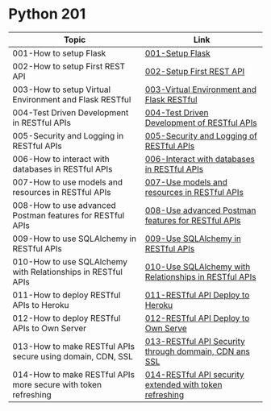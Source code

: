 # Python 201

Topic | Link
------------ | -------------
001-How to setup Flask | [001-Setup Flask](https://github.com/naeemmohd/python/tree/master/Python%20201/001-SetupFlask)
002-How to setup First REST API | [002-Setup First REST API](https://github.com/naeemmohd/python/tree/master/Python%20201/002-FirstRestAPI)
003-How to setup Virtual Environment and Flask RESTful | [003-Virtual Environment and Flask RESTful](https://github.com/naeemmohd/python/tree/master/Python%20201/003-VirualEnvs-and-FlaskRESTful)
004-Test Driven Development in RESTful APIs | [004-Test Driven Development of RESTful APIs](https://github.com/naeemmohd/python/tree/master/Python%20201/004-TDDBasedAPIs)
005-Security and Logging in RESTful APIs | [005-Security and Logging of RESTful APIs](https://github.com/naeemmohd/python/tree/master/Python%20201/005-Security-and-Logging)
006-How to interact with databases in RESTful APIs | [006-Interact with databases in RESTful APIs](https://github.com/naeemmohd/python/tree/master/Python%20201/006-RESTfulAPIWithDatabases)
007-How to use models and resources in RESTful APIs | [007-Use models and resources in RESTful APIs](https://github.com/naeemmohd/python/tree/master/Python%20201/007-RESTfulAPIUsingModelsNResources)
008-How to use advanced Postman features for RESTful APIs | [008-Use advanced Postman features for RESTful APIs](https://github.com/naeemmohd/python/tree/master/Python%20201/008-AdvancedPostman)
009-How to use SQLAlchemy in RESTful APIs | [009-Use SQLAlchemy in RESTful APIs](https://github.com/naeemmohd/python/tree/master/Python%20201/009-RESTfulAPIUsingSQLAlchemy)
010-How to use SQLAlchemy with Relationships in RESTful APIs | [010-Use SQLAlchemy with Relationships in RESTful APIs](https://github.com/naeemmohd/python/tree/master/Python%20201/010-RESTfulAPIUsingSQLAlchemywithRelationships)
011-How to deploy RESTful APIs to Heroku | [011-RESTful API Deploy to Heroku](https://github.com/naeemmohd/python/tree/master/Python%20201/011-RESTfulAPIDeploytoHeroku)
012-How to deploy RESTful APIs to Own Server | [012-RESTful API Deploy to Own Serve](https://github.com/naeemmohd/python/tree/master/Python%20201/012-RESTfulAPIDeploytoOwnServer)
013-How to make RESTful APIs secure using domain, CDN, SSL | [013-RESTful API Security through dommain, CDN ans SSL](https://github.com/naeemmohd/python/tree/master/Python%20201/013-RESTfulAPISecurity)
014-How to make RESTful APIs more secure with token refreshing | [014-RESTful API security extended with token refreshing](https://github.com/naeemmohd/python/tree/master/Python%20201/014-RESTfulAPISecurityExtended)